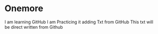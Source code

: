 # Onemore
I am learning GitHub
I am Practicing it
adding Txt from GitHub
This txt will be direct written from Github


